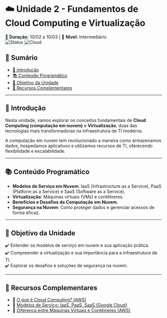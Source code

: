 # ☁️ Unidade 2 - Fundamentos de Cloud Computing e Virtualização  
📅 **Duração:** 10/02 a 10/03 | 🎯 **Nível:** Intermediário  
![Status](https://img.shields.io/badge/Status-Em%20Andamento-blue) ![Cloud](https://img.shields.io/badge/Tecnologia-Cloud%20Computing-lightblue)

## 📖 Sumário
- [📌 Introdução](#-introdução)
- [📚 Conteúdo Programático](#-conteúdo-programático)
- [🎯 Objetivo da Unidade](#-objetivo-da-unidade)
- [🔗 Recursos Complementares](#-recursos-complementares)

---

## 📌 Introdução
Nesta unidade, vamos explorar os conceitos fundamentais de **Cloud Computing (computação em nuvem)** e **Virtualização**, duas das tecnologias mais transformadoras na infraestrutura de TI moderna.  

A computação em nuvem tem revolucionado a maneira como armazenamos dados, hospedamos aplicativos e utilizamos recursos de TI, oferecendo flexibilidade e escalabilidade.

---

## 📚 Conteúdo Programático
- **Modelos de Serviço em Nuvem**: IaaS (Infrastructure as a Service), PaaS (Platform as a Service) e SaaS (Software as a Service).
- **Virtualização**: Máquinas virtuais (VMs) e contêineres.
- **Benefícios e Desafios da Computação em Nuvem**.
- **Segurança na Nuvem**: Como proteger dados e gerenciar acessos de forma eficaz.

---

## 🎯 Objetivo da Unidade
✔️ Entender os modelos de serviço em nuvem e sua aplicação prática.  
✔️ Compreender a virtualização e sua importância para a infraestrutura de TI.  
✔️ Explorar os desafios e soluções de segurança na nuvem.  

---

## 🔗 Recursos Complementares
- 🔹 [O que é Cloud Computing? (AWS)](https://aws.amazon.com/pt/what-is-cloud-computing/)
- 🔹 [Modelos de Serviço: IaaS, PaaS, SaaS (Google Cloud)](https://cloud.google.com/learn/paas-vs-iaas-vs-saas?hl=pt-BR)
- 🔹 [Diferença entre Máquinas Virtuais e Contêineres (AWS)](https://aws.amazon.com/pt/compare/the-difference-between-containers-and-virtual-machines/)
